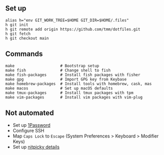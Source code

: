 ## Set up

```
alias h="env GIT_WORK_TREE=$HOME GIT_DIR=$HOME/.files"
h git init
h git remote add origin https://github.com/tmm/dotfiles.git
h git fetch
h git checkout main
```

## Commands

```
make                    # Bootstrap setup
make fish               # Change shell to fish
make fish-packages      # Install fish packages with fisher
make gpg                # Import GPG key from Keybase
make homebrew-packages  # Install tools with homebrew, cask, mas
make macos              # Set up macOS defaults
make tmux-packages      # Install tmux packages with tpm
make vim-packages       # Install vim packages with vim-plug
```

## Not automated

* Set up [1Password](https://1password.com)
* Configure SSH
* Map `Caps Lock` to `Escape` (System Preferences > Keyboard > Modifier Keys)
* Set up [nitpicky details](https://www.craft.do/s/dgb68JxSefmpSJ)
